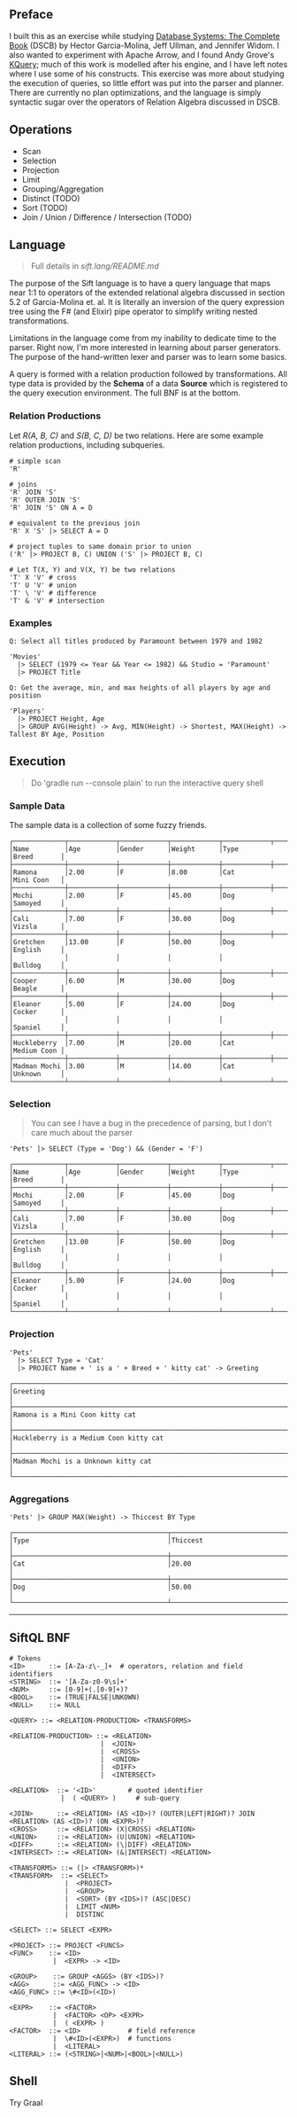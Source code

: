 ## Preface

I built this as an exercise while studying [Database Systems: The Complete Book](http://infolab.stanford.edu/~ullman/dscb.html) (DSCB) by Hector Garcia-Molina, Jeff Ullman, and Jennifer Widom. I also wanted to experiment with Apache Arrow, and I found Andy Grove's [KQuery](https://github.com/andygrove/how-query-engines-work); much of this work is modelled after his engine, and I have left notes where I use some of his constructs. This exercise was more about studying the execution of queries, so little effort was put into the parser and planner. There are currently no plan optimizations, and the language is simply syntactic sugar over the operators of Relation Algebra discussed in DSCB. 

## Operations
- Scan
- Selection
- Projection
- Limit
- Grouping/Aggregation
- Distinct (TODO)
- Sort (TODO)
- Join / Union / Difference / Intersection (TODO)

## Language

> Full details in *sift.lang/README.md*

The purpose of the Sift language is to have a query language that maps near 1:1 to operators of the extended relational algebra discussed in section 5.2 of Garcia-Molina et. al. It is literally an inversion of the query expression tree using the F# (and Elixir) pipe operator to simplify writing nested transformations.

Limitations in the language come from my inability to dedicate time to the parser. Right now, I'm more interested in learning about parser generators. The purpose of the hand-written lexer and parser was to learn some basics.

A query is formed with a relation production followed by transformations. All type data is provided by the **Schema** of a data **Source** which is registered to the query execution environment. The full BNF is at the bottom.

### Relation Productions

Let *R(A, B, C)* and *S(B, C, D)* be two relations. Here are some example relation productions, including subqueries.
```
# simple scan
'R'

# joins
'R' JOIN 'S'
'R' OUTER JOIN 'S'
'R' JOIN 'S' ON A = D

# equivalent to the previous join
'R' X 'S' |> SELECT A = D

# project tuples to same domain prior to union
('R' |> PROJECT B, C) UNION ('S' |> PROJECT B, C)

# Let T(X, Y) and V(X, Y) be two relations
'T' X 'V' # cross
'T' U 'V' # union
'T' \ 'V' # difference
'T' & 'V' # intersection
```

### Examples

```
Q: Select all titles produced by Paramount between 1979 and 1982

'Movies'
  |> SELECT (1979 <= Year && Year <= 1982) && Studio = 'Paramount'
  |> PROJECT Title
```

```
Q: Get the average, min, and max heights of all players by age and position

'Players'
  |> PROJECT Height, Age
  |> GROUP AVG(Height) -> Avg, MIN(Height) -> Shortest, MAX(Height) -> Tallest BY Age, Position
```

## Execution

> Do 'gradle run --console plain' to run the interactive query shell

### Sample Data

The sample data is a collection of some fuzzy friends.

```
┌─────────────┬────────────┬────────────┬────────────┬────────────┬────────────┐
│Name         │Age         │Gender      │Weight      │Type        │Breed       │
├─────────────┼────────────┼────────────┼────────────┼────────────┼────────────┤
│Ramona       │2.00        │F           │8.00        │Cat         │Mini Coon   │
├─────────────┼────────────┼────────────┼────────────┼────────────┼────────────┤
│Mochi        │2.00        │F           │45.00       │Dog         │Samoyed     │
├─────────────┼────────────┼────────────┼────────────┼────────────┼────────────┤
│Cali         │7.00        │F           │30.00       │Dog         │Vizsla      │
├─────────────┼────────────┼────────────┼────────────┼────────────┼────────────┤
│Gretchen     │13.00       │F           │50.00       │Dog         │English     │
│             │            │            │            │            │Bulldog     │
├─────────────┼────────────┼────────────┼────────────┼────────────┼────────────┤
│Cooper       │6.00        │M           │30.00       │Dog         │Beagle      │
├─────────────┼────────────┼────────────┼────────────┼────────────┼────────────┤
│Eleanor      │5.00        │F           │24.00       │Dog         │Cocker      │
│             │            │            │            │            │Spaniel     │
├─────────────┼────────────┼────────────┼────────────┼────────────┼────────────┤
│Huckleberry  │7.00        │M           │20.00       │Cat         │Medium Coon │
├─────────────┼────────────┼────────────┼────────────┼────────────┼────────────┤
│Madman Mochi │3.00        │M           │14.00       │Cat         │Unknown     │
└─────────────┴────────────┴────────────┴────────────┴────────────┴────────────┘
```

### Selection

> You can see I have a bug in the precedence of parsing, but I don't care much about the parser

```
'Pets' |> SELECT (Type = 'Dog') && (Gender = 'F')

┌─────────────┬────────────┬────────────┬────────────┬────────────┬────────────┐
│Name         │Age         │Gender      │Weight      │Type        │Breed       │
├─────────────┼────────────┼────────────┼────────────┼────────────┼────────────┤
│Mochi        │2.00        │F           │45.00       │Dog         │Samoyed     │
├─────────────┼────────────┼────────────┼────────────┼────────────┼────────────┤
│Cali         │7.00        │F           │30.00       │Dog         │Vizsla      │
├─────────────┼────────────┼────────────┼────────────┼────────────┼────────────┤
│Gretchen     │13.00       │F           │50.00       │Dog         │English     │
│             │            │            │            │            │Bulldog     │
├─────────────┼────────────┼────────────┼────────────┼────────────┼────────────┤
│Eleanor      │5.00        │F           │24.00       │Dog         │Cocker      │
│             │            │            │            │            │Spaniel     │
└─────────────┴────────────┴────────────┴────────────┴────────────┴────────────┘
```

### Projection


```
'Pets'
  |> SELECT Type = 'Cat'
  |> PROJECT Name + ' is a ' + Breed + ' kitty cat' -> Greeting

┌──────────────────────────────────────────────────────────────────────────────┐
│Greeting                                                                      │
├──────────────────────────────────────────────────────────────────────────────┤
│Ramona is a Mini Coon kitty cat                                               │
├──────────────────────────────────────────────────────────────────────────────┤
│Huckleberry is a Medium Coon kitty cat                                        │
├──────────────────────────────────────────────────────────────────────────────┤
│Madman Mochi is a Unknown kitty cat                                           │
└──────────────────────────────────────────────────────────────────────────────┘
```


### Aggregations

```
'Pets' |> GROUP MAX(Weight) -> Thiccest BY Type

┌───────────────────────────────────────┬──────────────────────────────────────┐
│Type                                   │Thiccest                              │
├───────────────────────────────────────┼──────────────────────────────────────┤
│Cat                                    │20.00                                 │
├───────────────────────────────────────┼──────────────────────────────────────┤
│Dog                                    │50.00                                 │
└───────────────────────────────────────┴──────────────────────────────────────┘
```

---

## SiftQL BNF

```
# Tokens
<ID>      ::= [A-Za-z\-_]+  # operators, relation and field identifiers
<STRING>  ::= '[A-Za-z0-9\s]+'
<NUM>     ::= [0-9]+(.[0-9]+)?
<BOOL>    ::= (TRUE|FALSE|UNKOWN)
<NULL>    ::= NULL

<QUERY> ::= <RELATION-PRODUCTION> <TRANSFORMS>

<RELATION-PRODUCTION> ::= <RELATION>
                       |  <JOIN>
                       |  <CROSS>
                       |  <UNION>
                       |  <DIFF>
                       |  <INTERSECT>

<RELATION>  ::= '<ID>'        # quoted identifier
             |  ( <QUERY> )     # sub-query

<JOIN>      ::= <RELATION> (AS <ID>)? (OUTER|LEFT|RIGHT)? JOIN <RELATION> (AS <ID>)? (ON <EXPR>)?
<CROSS>     ::= <RELATION> (X|CROSS) <RELATION>
<UNION>     ::= <RELATION> (U|UNION) <RELATION>
<DIFF>      ::= <RELATION> (\|DIFF) <RELATION>
<INTERSECT> ::= <RELATION> (&|INTERSECT) <RELATION>

<TRANSFORMS> ::= (|> <TRANSFORM>)*
<TRANSFORM>  ::= <SELECT>
              |  <PROJECT>
              |  <GROUP>
              |  <SORT> (BY <IDS>)? (ASC|DESC)
              |  LIMIT <NUM>
              |  DISTINC
              
<SELECT> ::= SELECT <EXPR>

<PROJECT> ::= PROJECT <FUNCS>
<FUNC>    ::= <ID>
           |  <EXPR> -> <ID>
           
<GROUP>    ::= GROUP <AGGS> (BY <IDS>)?
<AGG>      ::= <AGG_FUNC> -> <ID>
<AGG_FUNC> ::= \#<ID>(<ID>)

<EXPR>    ::= <FACTOR>
           |  <FACTOR> <OP> <EXPR>
           |  ( <EXPR> )
<FACTOR>  ::= <ID>            # field reference
           |  \#<ID>(<EXPR>)  # functions
           |  <LITERAL>
<LITERAL> ::= (<STRING>|<NUM>|<BOOL>|<NULL>)
```

## Shell

Try Graal
